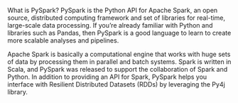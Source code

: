 What is PySpark?
PySpark is the Python API for Apache Spark, an open source, distributed computing framework and set of libraries for real-time, large-scale data processing. If you’re already familiar with Python and libraries such as Pandas, then PySpark is a good language to learn to create more scalable analyses and pipelines.

Apache Spark is basically a computational engine that works with huge sets of data by processing them in parallel and batch systems. Spark is written in Scala, and PySpark was released to support the collaboration of Spark and Python. In addition to providing an API for Spark, PySpark helps you interface with Resilient Distributed Datasets (RDDs) by leveraging the Py4j library.
